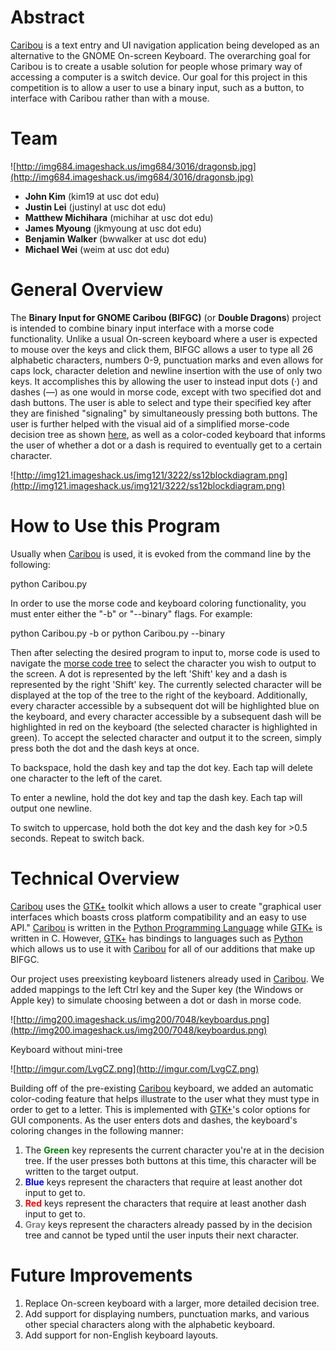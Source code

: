 # Abstract #

[Caribou](http://live.gnome.org/Caribou) is a text entry and UI navigation application being developed as an alternative to the GNOME On-screen Keyboard. The overarching goal for Caribou is to create a usable solution for people whose primary way of accessing a computer is a switch device.  Our goal for this project in this competition is to allow a user to use a binary input, such as a button, to interface with Caribou rather than with a mouse.

# Team #

![http://img684.imageshack.us/img684/3016/dragonsb.jpg](http://img684.imageshack.us/img684/3016/dragonsb.jpg)

  * **John Kim** (kim19 at usc dot edu)
  * **Justin Lei** (justinyl at usc dot edu)
  * **Matthew Michihara** (michihar at usc dot edu)
  * **James Myoung** (jkmyoung at usc dot edu)
  * **Benjamin Walker** (bwwalker at usc dot edu)
  * **Michael Wei** (weim at usc dot edu)

# General Overview #

The **Binary Input for GNOME Caribou (BIFGC)** (or **Double Dragons**) project is intended to combine binary input interface with a morse code functionality.  Unlike a usual On-screen keyboard where a user is expected to mouse over the keys and click them, BIFGC allows a user to type all 26 alphabetic characters, numbers 0-9, punctuation marks and even allows for caps lock, character deletion and newline insertion with the use of only two keys.  It accomplishes this by allowing the user to instead input dots (·) and dashes (—) as one would in morse code, except with two specified dot and dash buttons.  The user is able to select and type their specified key after they are finished "signaling" by simultaneously pressing both buttons.  The user is further helped with the visual aid of a simplified morse-code decision tree as shown [here](http://gok.ca/morse.html), as well as a color-coded keyboard that informs the user of whether a dot or a dash is required to eventually get to a certain character.

![http://img121.imageshack.us/img121/3222/ss12blockdiagram.png](http://img121.imageshack.us/img121/3222/ss12blockdiagram.png)

# How to Use this Program #

Usually when [Caribou](http://live.gnome.org/Caribou) is used, it is evoked from the command line by the following:

python Caribou.py

In order to use the morse code and keyboard coloring functionality, you must enter either the "-b" or "--binary" flags.  For example:

python Caribou.py -b
or
python Caribou.py --binary

Then after selecting the desired program to input to,  morse code is used to navigate the [morse code tree](http://code.google.com/p/pp-usc-ss12-binary-input-gnome/wiki/MorseCodeModificationsForPunctuation) to select the character you wish to output to the screen. A dot is represented by the left 'Shift' key and a dash is represented by the right 'Shift' key. The currently selected character will be displayed at the top of the tree to the right of the keyboard. Additionally, every character accessible by a subsequent dot will be highlighted blue on the keyboard, and every character accessible by a subsequent dash will be highlighted in red on the keyboard (the selected character is highlighted in green). To accept the selected character and output it to the screen, simply press both the dot and the dash keys at once.

To backspace, hold the dash key and tap the dot key. Each tap will delete one character to the left of the caret.

To enter a newline, hold the dot key and tap the dash key. Each tap will output one newline.

To switch to uppercase, hold both the dot key and the dash key for >0.5 seconds. Repeat to switch back.

# Technical Overview #

[Caribou](http://live.gnome.org/Caribou) uses the [GTK+](http://www.gtk.org/) toolkit which allows a user to create "graphical user interfaces which boasts cross platform compatibility and an easy to use API."  [Caribou](http://live.gnome.org/Caribou) is written in the [Python Programming Language](http://www.python.org/) while [GTK+](http://www.gtk.org/) is written in C.  However, [GTK+](http://www.gtk.org/) has bindings to languages such as [Python](http://www.python.org/) which allows us to use it with [Caribou](http://live.gnome.org/Caribou) for all of our additions that make up BIFGC.

Our project uses preexisting keyboard listeners already used in
[Caribou](http://live.gnome.org/Caribou).  We added mappings to the left Ctrl key and the Super key (the Windows or Apple key) to simulate choosing between a dot or dash in morse code.

![http://img200.imageshack.us/img200/7048/keyboardus.png](http://img200.imageshack.us/img200/7048/keyboardus.png)

Keyboard without mini-tree

![http://imgur.com/LvgCZ.png](http://imgur.com/LvgCZ.png)

Building off of the pre-existing [Caribou](http://live.gnome.org/Caribou) keyboard, we added an automatic color-coding feature that helps illustrate to the user what they must type in order to get to a letter.  This is implemented with [GTK+](http://www.gtk.org/)'s color options for GUI components.  As the user enters dots and dashes, the keyboard's coloring changes in the following manner:

  1. The <b><font color='green'>Green</font></b> key represents the current character you're at in the decision tree.  If the user presses both buttons at this time, this character will be written to the target output.
  1. <b><font color='blue'>Blue</font></b> keys represent the characters that require at least another dot input to get to.
  1. <b><font color='red'>Red</font></b> keys represent the characters that require at least another dash input to get to.
  1. <b><font color='gray'>Gray</font></b> keys represent the characters already passed by in the decision tree and cannot be typed until the user inputs their next character.

# Future Improvements #

  1. Replace On-screen keyboard with a larger, more detailed decision tree.
  1. Add support for displaying numbers, punctuation marks, and various other special characters along with the alphabetic keyboard.
  1. Add support for non-English keyboard layouts.